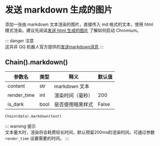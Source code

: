 # 发送 markdown 生成的图片

添加一张由 markdown 文本渲染的图片，直接传入 md 格式的文本，使用 html
模式渲染。建议先阅读[发送 html 生成的图片](/develop/basic/chainBuild/html.md) 了解如何启动 Chromium。

::: danger 注意<br>
这并非 QQ
机器人官方提供的[发送markdown消息](https://bot.q.qq.com/wiki/develop/api/openapi/message/post_markdown_messages.html)
:::

## Chain().markdown()

| 参数名         | 类型   | 释义          | 默认值   |
|-------------|------|-------------|-------|
| content     | str  | markdown 文本 |       |
| render_time | int  | 渲染时间（毫秒）    | 200   |
| is_dark     | bool | 是否使用暗黑样式    | False |

```python
Chain(data).markdown(text)
```

::: warning 提示 <br>
文本量大时，渲染将会耗费较长时间，默认预留200ms的渲染时间。可通过参数 `render_time` 设置需要的时间。
:::
